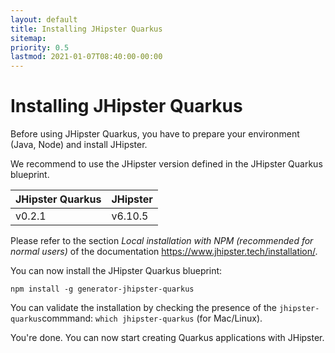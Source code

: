 ```yaml
---
layout: default
title: Installing JHipster Quarkus
sitemap:
priority: 0.5
lastmod: 2021-01-07T08:40:00-00:00
---
```


# Installing JHipster Quarkus

Before using JHipster Quarkus, you have to prepare your environment (Java, Node) and install JHipster.

We recommend to use the JHipster version defined in the JHipster Quarkus blueprint.

| JHipster Quarkus | JHipster |
|------------------|----------|
| v0.2.1           | v6.10.5  |

Please refer to the section *Local installation with NPM (recommended for normal users)* of the documentation https://www.jhipster.tech/installation/.

You can now install the JHipster Quarkus blueprint: 

`npm install -g generator-jhipster-quarkus`

You can validate the installation by checking the presence of the `jhipster-quarkus`commmand: `which jhipster-quarkus` (for Mac/Linux).

You're done. You can now start creating Quarkus applications with JHipster.